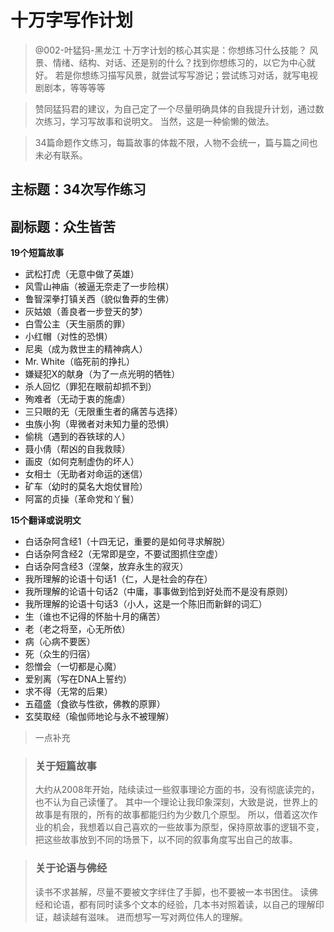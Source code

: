 # 十万字写作计划
 
 > @002-叶猛犸-黑龙江 十万字计划的核心其实是：你想练习什么技能？
 > 风景、情绪、结构、对话、还是别的什么？找到你想练习的，以它为中心就好。
 > 若是你想练习描写风景，就尝试写写游记；尝试练习对话，就写电视剧剧本，等等等等
 
 > 赞同猛犸君的建议，为自己定了一个尽量明确具体的自我提升计划，通过数次练习，学习写故事和说明文。
 > 当然，这是一种偷懒的做法。
 
 > 34篇命题作文练习，每篇故事的体裁不限，人物不会统一，篇与篇之间也未必有联系。
 
 ## 主标题：34次写作练习
 
 ## 副标题：众生皆苦
 
**19个短篇故事**

* 武松打虎（无意中做了英雄）
* 风雪山神庙（被逼无奈走了一步险棋）
* 鲁智深拳打镇关西（貌似鲁莽的生佛）
* 灰姑娘（善良者一步登天的梦）
* 白雪公主（天生丽质的罪）
* 小红帽（对性的恐惧）
* 尼奥（成为救世主的精神病人）
* Mr. White（临死前的挣扎）
* 嫌疑犯X的献身（为了一点光明的牺牲）
* 杀人回忆（罪犯在眼前却抓不到）
* 殉难者（无动于衷的施虐）
* 三只眼的无（无限重生者的痛苦与选择）
* 虫族小狗（卑微者对未知力量的恐惧）
* 偷桃（遇到的吞铁球的人）
* 聂小倩（帮凶的自我救赎）
* 画皮（如何克制虚伪的坏人）
* 女相士（无助者对命运的迷信）
* 矿车（幼时的莫名大炮仗冒险）
* 阿富的贞操（革命党和丫鬟）

**15个翻译或说明文**

* 白话杂阿含经1（十四无记，重要的是如何寻求解脱）
* 白话杂阿含经2（无常即是空，不要试图抓住空虚）
* 白话杂阿含经3（涅槃，放弃永生的寂灭）
* 我所理解的论语十句话1（仁，人是社会的存在）
* 我所理解的论语十句话2（中庸，事事做到恰到好处而不是没有原则）
* 我所理解的论语十句话3（小人，这是一个陈旧而新鲜的词汇）
* 生（谁也不记得的怀胎十月的痛苦）
* 老（老之将至，心无所依）
* 病（心病不要医）
* 死（众生的归宿）
* 怨憎会（一切都是心魔）
* 爱别离（写在DNA上誓约）
* 求不得（无常的后果）
* 五蕴盛（食欲与性欲，佛教的原罪）
* 玄奘取经（瑜伽师地论与永不被理解）
 
 > 一点补充
 

> ### 关于短篇故事
> 大约从2008年开始，陆续读过一些叙事理论方面的书，没有彻底读完的，也不认为自己读懂了。
> 其中一个理论让我印象深刻，大致是说，世界上的故事是有限的，所有的故事都能归约为少数几个原型。
> 所以，借着这次作业的机会，我想着以自己喜欢的一些故事为原型，保持原故事的逻辑不变，把这些故事放到不同的场景下，以不同的叙事角度写出自己的故事。


> ### 关于论语与佛经
> 读书不求甚解，尽量不要被文字绊住了手脚，也不要被一本书困住。
> 读佛经和论语，都有同时读多个文本的经验，几本书对照着读，以自己的理解印证，越读越有滋味。
> 进而想写一写对两位伟人的理解。
